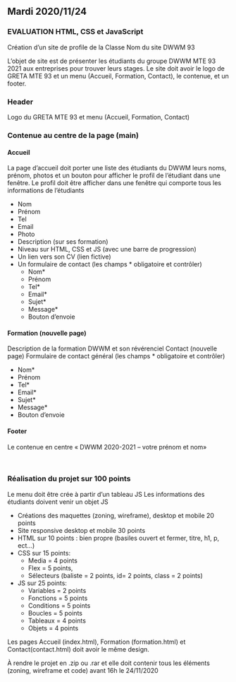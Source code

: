 ## Mardi 2020/11/24

### EVALUATION HTML, CSS et JavaScript
Création d’un site de profile de la Classe 
Nom du site DWWM 93


L’objet de site est de présenter les étudiants du groupe DWWM MTE 93 2021 aux entreprises pour trouver leurs stages.
Le site doit avoir le logo de GRETA MTE 93 et un menu (Accueil, Formation, Contact), le contenue, et un footer.

### Header
Logo du GRETA MTE 93 et menu (Accueil, Formation, Contact)

### Contenue au centre de la page (main)
#### Accueil
La page d’accueil doit porter une liste des étudiants du DWWM leurs noms, prénom, photos et un bouton pour afficher le profil de l’étudiant dans une fenêtre.
Le profil doit être afficher dans une fenêtre qui comporte tous les informations de l’étudiants
* Nom
* Prénom
* Tel
* Email
* Photo
* Description (sur ses formation)
* Niveau sur HTML, CSS et JS (avec une barre de progression)
* Un lien vers son CV (lien fictive)
* Un formulaire de contact (les champs * obligatoire et contrôler)
    * Nom*
    * Prénom
    * Tel*
    * Email*
    * Sujet*
    * Message*
    * Bouton d’envoie



#### Formation (nouvelle page)
Description de la formation DWWM et son révérenciel
Contact (nouvelle page)
Formulaire de contact général (les champs * obligatoire et contrôler)
* Nom*
* Prénom
* Tel*
* Email*
* Sujet*
* Message*
* Bouton d’envoie
#### Footer
Le contenue en centre « DWWM 2020-2021 – votre prénom et nom»

 
### Réalisation du projet sur 100 points

Le menu doit être crée à partir d’un tableau JS
Les informations des étudiants doivent venir un objet JS
* Créations des maquettes (zoning, wireframe), desktop et mobile 20 points
* Site responsive desktop et mobile 30 points
* HTML sur 10 points : bien propre (basiles ouvert et fermer, titre, h1, p, ect…) 
* CSS sur 15 points: 
    * Media = 4 points
    * Flex = 5 points, 
    * Sélecteurs (baliste = 2 points, id= 2 points, class = 2 points)
* JS sur 25 points: 
    * Variables = 2 points
    * Fonctions = 5 points
    * Conditions = 5 points
    * Boucles = 5 points
    * Tableaux = 4 points 
    * Objets = 4 points

Les pages Accueil (index.html), Formation (formation.html) et Contact(contact.html) doit avoir le même design.

À rendre le projet en .zip ou .rar et elle doit contenir tous les éléments (zoning, wireframe et code) avant 16h le 24/11/2020
